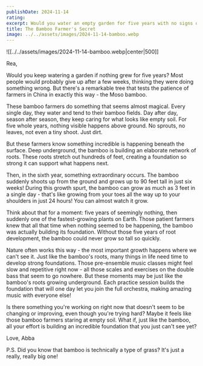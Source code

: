 ```yaml
---
publishDate: 2024-11-14
rating: 
excerpt: Would you water an empty garden for five years with no signs of growth? Chinese bamboo farmers do exactly that, revealing an extraordinary lesson about patience and invisible progress.
title: The Bamboo Farmer's Secret
image: ../../assets/images/2024-11-14-bamboo.webp
---
```

![[../../assets/images/2024-11-14-bamboo.webp|center|500]]

Rea,

Would you keep watering a garden if nothing grew for five years? Most people would probably give up after a few weeks, thinking they were doing something wrong. But there's a remarkable tree that tests the patience of farmers in China in exactly this way - the Moso bamboo.

These bamboo farmers do something that seems almost magical. Every single day, they water and tend to their bamboo fields. Day after day, season after season, they keep caring for what looks like empty soil. For five whole years, nothing visible happens above ground. No sprouts, no leaves, not even a tiny shoot. Just dirt.

But these farmers know something incredible is happening beneath the surface. Deep underground, the bamboo is building an elaborate network of roots. These roots stretch out hundreds of feet, creating a foundation so strong it can support what happens next.

Then, in the sixth year, something extraordinary occurs. The bamboo suddenly shoots up from the ground and grows up to 90 feet tall in just six weeks! During this growth spurt, the bamboo can grow as much as 3 feet in a single day - that's like growing from your toes all the way up to your shoulders in just 24 hours! You can almost watch it grow.

Think about that for a moment: five years of seemingly nothing, then suddenly one of the fastest-growing plants on Earth. Those patient farmers knew that all that time when nothing seemed to be happening, the bamboo was actually building its foundation. Without those five years of root development, the bamboo could never grow so tall so quickly.

Nature often works this way - the most important growth happens where we can't see it. Just like the bamboo's roots, many things in life need time to develop strong foundations. Those pre-ensemble music classes might feel slow and repetitive right now - all those scales and exercises on the double bass that seem to go nowhere. But these moments may be just like the bamboo's roots growing underground. Each practice session builds the foundation that will one day let you join the full orchestra, making amazing music with everyone else!

Is there something you're working on right now that doesn't seem to be changing or improving, even though you're trying hard? Maybe it feels like those bamboo farmers staring at empty soil. What if, just like the bamboo, all your effort is building an incredible foundation that you just can't see yet?

Love,
Abba

P.S. Did you know that bamboo is technically a type of grass? It's just a really, really big one! 